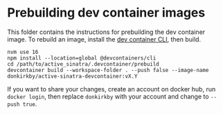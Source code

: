 # Prebuilding dev container images

This folder contains the instructions for prebuilding the dev
container image. To rebuild an image, install the [dev container CLI], then
build.

    nvm use 16
    npm install --location=global @devcontainers/cli
    cd /path/to/active_sinatra/.devcontainer/prebuild
    devcontainer build --workspace-folder . --push false --image-name donkirkby/active-sinatra-devcontainer:vX.Y

If you want to share your changes, create an account on docker hub, run
`docker login`, then replace `donkirkby` with your account and change to
`--push true`.

[dev container CLI]: https://code.visualstudio.com/docs/devcontainers/devcontainer-cli
